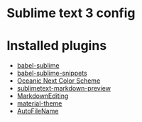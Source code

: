 Sublime text 3 config
=====================

# Installed plugins

- [babel-sublime](https://packagecontrol.io/packages/Babel)
- [babel-sublime-snippets](https://github.com/babel/babel-sublime-snippets)
- [Oceanic Next Color Scheme](https://github.com/voronianski/oceanic-next-color-scheme)
- [sublimetext-markdown-preview](https://github.com/revolunet/sublimetext-markdown-preview)
- [MarkdownEditing](https://github.com/ttscoff/MarkdownEditing)
- [material-theme](https://github.com/equinusocio/material-theme)
- [AutoFileName](https://github.com/BoundInCode/AutoFileName)